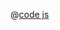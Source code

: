 <ClientOnly>
  <common-code-view name="thematic-hillshade" :is-code-view="false"/>
</ClientOnly>

@[code js](../.vuepress/snippet/thematic/hillshade.js)
